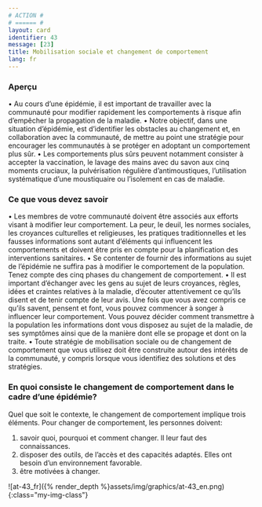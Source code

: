 ```yaml
---
# ACTION #
# ====== #
layout: card
identifier: 43
message: [23]
title: Mobilisation sociale et changement de comportement
lang: fr
---
```


### Aperçu
• Au cours d’une épidémie, il est important de travailler avec la communauté pour modifier rapidement les comportements à risque afin d’empêcher la propagation de la maladie.
• Notre objectif, dans une situation d’épidémie, est d’identifier les obstacles au changement et, en collaboration avec la communauté, de mettre au point une stratégie pour encourager les communautés à se protéger en adoptant un comportement plus sûr.
• Les comportements plus sûrs peuvent notamment consister à accepter la vaccination, le lavage des mains avec du savon aux cinq moments cruciaux, la pulvérisation régulière d’antimoustiques, l’utilisation systématique d’une moustiquaire ou l’isolement en cas de maladie.

### Ce que vous devez savoir
• Les membres de votre communauté doivent être associés aux efforts visant à modifier leur comportement. La peur, le deuil, les normes sociales, les croyances culturelles et religieuses, les pratiques traditionnelles et les fausses informations sont autant d’éléments qui influencent les comportements et doivent être pris en compte pour la planification des interventions sanitaires.
• Se contenter de fournir des informations au sujet de l’épidémie ne suffira pas à modifier le comportement de la population. Tenez compte des cinq phases du changement de comportement.
• Il est important d’échanger avec les gens au sujet de leurs croyances, règles, idées et craintes relatives à la maladie, d’écouter attentivement ce qu’ils disent et de tenir compte de leur avis. Une fois que vous avez compris ce qu’ils savent, pensent et font, vous pouvez commencer à songer à influencer leur comportement. Vous pouvez décider comment transmettre à la population les informations dont vous disposez au sujet de la maladie, de ses symptômes ainsi que de la manière dont elle se propage et dont on la traite.
• Toute stratégie de mobilisation sociale ou de changement de comportement que vous utilisez doit être construite autour des intérêts de la communauté, y compris lorsque vous identifiez des solutions et des stratégies.

### En quoi consiste le changement de comportement dans le cadre d’une épidémie?
Quel que soit le contexte, le changement de comportement implique trois éléments. Pour changer de comportement, les personnes doivent:
1. savoir quoi, pourquoi et comment changer. Il leur faut des connaissances.
2. disposer des outils, de l’accès et des capacités adaptés. Elles ont besoin d’un environnement favorable.
3. être motivées à changer.

![at-43_fr]({% render_depth %}assets/img/graphics/at-43_en.png){:class="my-img-class"}
